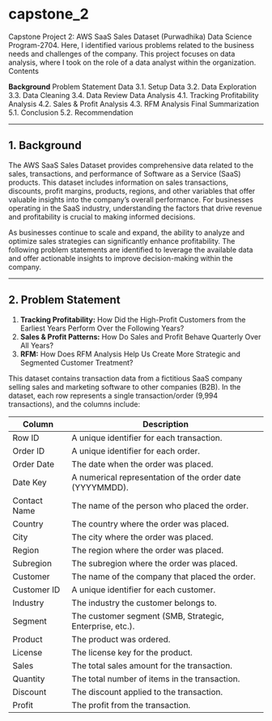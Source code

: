 # capstone_2
Capstone Project 2: AWS SaaS Sales Dataset (Purwadhika) Data Science Program-2704. Here, I identified various problems related to the business needs and challenges of the company. This project focuses on data analysis, where I took on the role of a data analyst within the organization.
Contents

**Background**
Problem Statement
Data
3.1. Setup Data
3.2. Data Exploration
3.3. Data Cleaning
3.4. Data Review
Data Analysis
4.1. Tracking Profitability Analysis
4.2. Sales & Profit Analysis
4.3. RFM Analysis
Final Summarization
5.1. Conclusion
5.2. Recommendation

***
## **1. Background**

The AWS SaaS Sales Dataset provides comprehensive data related to the sales, transactions, and performance of Software as a Service (SaaS) products. This dataset includes information on sales transactions, discounts, profit margins, products, regions, and other variables that offer valuable insights into the company’s overall performance. For businesses operating in the SaaS industry, understanding the factors that drive revenue and profitability is crucial to making informed decisions.

As businesses continue to scale and expand, the ability to analyze and optimize sales strategies can significantly enhance profitability. The following problem statements are identified to leverage the available data and offer actionable insights to improve decision-making within the company.

***
## **2. Problem Statement**

1. **Tracking Profitability:** How Did the High-Profit Customers from the Earliest Years Perform Over the Following Years?
2. **Sales & Profit Patterns:** How Do Sales and Profit Behave Quarterly Over All Years?
3. **RFM:** How Does RFM Analysis Help Us Create More Strategic and Segmented Customer Treatment?

This dataset contains transaction data from a fictitious SaaS company selling sales and marketing software to other companies (B2B). In the dataset, each row represents a single transaction/order (9,994 transactions), and the columns include:


| Column       | Description                                              |
|--------------|----------------------------------------------------------|
| Row ID       | A unique identifier for each transaction.                |
| Order ID     | A unique identifier for each order.                      |
| Order Date   | The date when the order was placed.                      |
| Date Key     | A numerical representation of the order date (YYYYMMDD). |
| Contact Name | The name of the person who placed the order.             |
| Country      | The country where the order was placed.                  |
| City         | The city where the order was placed.                     |
| Region       | The region where the order was placed.                   |
| Subregion    | The subregion where the order was placed.                |
| Customer     | The name of the company that placed the order.           |
| Customer ID  | A unique identifier for each customer.                   |
| Industry     | The industry the customer belongs to.                    |
| Segment      | The customer segment (SMB, Strategic, Enterprise, etc.). |
| Product      | The product was ordered.                                 |
| License      | The license key for the product.                         |
| Sales        | The total sales amount for the transaction.              |
| Quantity     | The total number of items in the transaction.            |
| Discount     | The discount applied to the transaction.                 |
| Profit       | The profit from the transaction.                         | 

